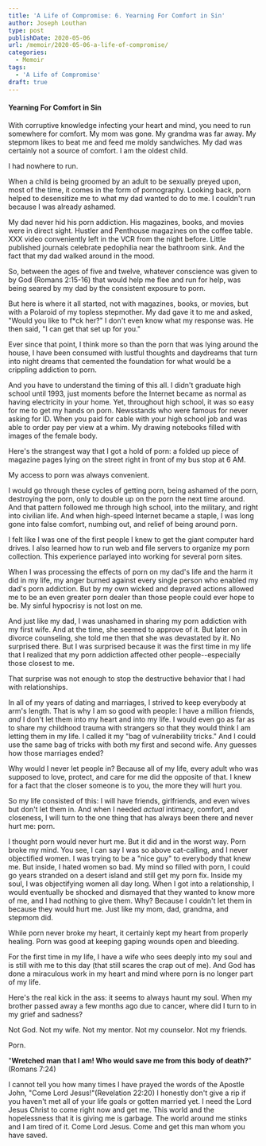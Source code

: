 ```yaml
---
title: 'A Life of Compromise: 6. Yearning For Comfort in Sin'
author: Joseph Louthan
type: post
publishDate: 2020-05-06
url: /memoir/2020-05-06-a-life-of-compromise/
categories:
  - Memoir
tags:
  - 'A Life of Compromise'
draft: true
---
```


#### Yearning For Comfort in Sin

With corruptive knowledge infecting your heart and mind, you need to run somewhere for comfort. My mom was gone. My grandma was far away. My stepmom likes to beat me and feed me moldy sandwiches. My dad was certainly not a source of comfort. I am the oldest child.

I had nowhere to run. 

When a child is being groomed by an adult to be sexually preyed upon, most of the time, it comes in the form of pornography. Looking back, porn helped to desensitize me to what my dad wanted to do to me. I couldn't run because I was already ashamed.

My dad never hid his porn addiction. His magazines, books, and movies were in direct sight. Hustler and Penthouse magazines on the coffee table. XXX video conveniently left in the VCR from the night before. Little published journals celebrate pedophilia near the bathroom sink. And the fact that my dad walked around in the mood.

So, between the ages of five and twelve, whatever conscience was given to by God (Romans 2:15-16) that would help me flee and run for help, was being seared by my dad by the consistent exposure to porn.

But here is where it all started, not with magazines, books, or movies, but with a Polaroid of my topless stepmother. My dad gave it to me and asked, "Would you like to f*ck her?" I don't even know what my response was. He then said, "I can get that set up for you."

Ever since that point, I think more so than the porn that was lying around the house, I have been consumed with lustful thoughts and daydreams that turn into night dreams that cemented the foundation for what would be a crippling addiction to porn.

And you have to understand the timing of this all. I didn't graduate high school until 1993, just moments before the Internet became as normal as having electricity in your home. Yet, throughout high school, it was so easy for me to get my hands on porn. Newsstands who were famous for never asking for ID. When you paid for cable with your high school job and was able to order pay per view at a whim. My drawing notebooks filled with images of the female body.

Here's the strangest way that I got a hold of porn: a folded up piece of magazine pages lying on the street right in front of my bus stop at 6 AM.

My access to porn was always convenient. 

I would go through these cycles of getting porn, being ashamed of the porn, destroying the porn, only to double up on the porn the next time around. And that pattern followed me through high school, into the military, and right into civilian life. And when high-speed Internet became a staple, I was long gone into false comfort, numbing out, and relief of being around porn.

I felt like I was one of the first people I knew to get the giant computer hard drives. I also learned how to run web and file servers to organize my porn collection. This experience parlayed into working for several porn sites. 

When I was processing the effects of porn on my dad's life and the harm it did in my life, my anger burned against every single person who enabled my dad's porn addiction. But by my own wicked and depraved actions allowed me to be an even greater porn dealer than those people could ever hope to be. My sinful hypocrisy is not lost on me.

And just like my dad, I was unashamed in sharing my porn addiction with my first wife. And at the time, she seemed to approve of it. But later on in divorce counseling, she told me then that she was devastated by it. No surprised there. But I was surprised because it was the first time in my life that I realized that my porn addiction affected other people--especially those closest to me.

That surprise was not enough to stop the destructive behavior that I had with relationships.

In all of my years of dating and marriages, I strived to keep everybody at arm's length. That is why I am so good with people: I have a million friends, *and* I don't let them into my heart and into my life. I would even go as far as to share my childhood trauma with strangers so that they would think I am letting them in my life. I called it my "bag of vulnerability tricks." And I could use the same bag of tricks with both my first and second wife. Any guesses how those marriages ended?

Why would I never let people in? Because all of my life, every adult who was supposed to love, protect, and care for me did the opposite of that. I knew for a fact that the closer someone is to you, the more they will hurt you.

So my life consisted of this: I will have friends, girlfriends, and even wives but don't let them in. And when I needed *actual* intimacy, comfort, and closeness, I will turn to the one thing that has always been there and never hurt me: porn.

I thought porn would never hurt me. But it did and in the worst way. Porn broke my mind. You see, I can say I was so above cat-calling, and I never objectified women. I was trying to be a "nice guy" to everybody that knew me. But inside, I hated women so bad. My mind so filled with porn, I could go years stranded on a desert island and still get my porn fix. Inside my soul, I was objectifying women all day long. When I got into a relationship, I would eventually be shocked and dismayed that they wanted to know more of me, and I had nothing to give them. Why? Because I couldn't let them in because they would hurt me. Just like my mom, dad, grandma, and stepmom did.

While porn never broke my heart, it certainly kept my heart from properly healing. Porn was good at keeping gaping wounds open and bleeding.

For the first time in my life, I have a wife who sees deeply into my soul and is still with me to this day (that still scares the crap out of me). And God has done a miraculous work in my heart and mind where porn is no longer part of my life. 

Here's the real kick in the ass: it seems to always haunt my soul. When my brother passed away a few months ago due to cancer, where did I turn to in my grief and sadness?

Not God. Not my wife. Not my mentor. Not my counselor. Not my friends.

Porn.

"**Wretched man that I am! Who would save me from this body of death?**" (Romans 7:24)

I cannot tell you how many times I have prayed the words of the Apostle John, "Come Lord Jesus!"(Revelation 22:20) I honestly don't give a rip if you haven't met all of your life goals or gotten married yet. I need the Lord Jesus Christ to come right now and get me. This world and the hopelessness that it is giving me is garbage. The world around me stinks and I am tired of it. Come Lord Jesus. Come and get this man whom you have saved.